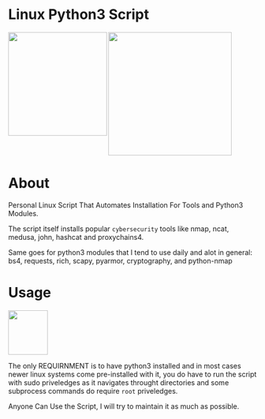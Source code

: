# Linux Python3 Script

<img height="210" width="200" align="left" src=https://user-images.githubusercontent.com/102762345/190682943-3736e898-ad48-42b2-ac0f-5868705134c1.png><img height="250" width="250" src=https://user-images.githubusercontent.com/102762345/190683367-c9d86f40-43c7-411e-ad22-6f61531f87d3.png>

# About
Personal Linux Script That Automates Installation For Tools and Python3 Modules.

The script itself installs popular `cybersecurity` tools like nmap, ncat, medusa, john, hashcat and proxychains4.

Same goes for python3 modules that I tend to use daily and alot in general: bs4, requests, rich, scapy, pyarmor, cryptography, and python-nmap

# Usage

<img height="90" width="80" align="middle" src=https://user-images.githubusercontent.com/102762345/189624756-25459c2e-6f9a-4a45-aa90-55ef3b7e7949.png>

The only REQUIRNMENT is to have python3 installed and in most cases newer linux systems come pre-installed with it, you do have to run the script with
sudo priveledges as it navigates throught directories and some subprocess commands do require `root` priveledges.

Anyone Can Use the Script, I will try to maintain it as much as possible.


